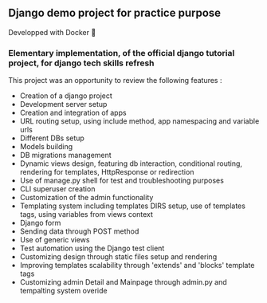 ## Django demo project for practice purpose

Developped with Docker :whale:

### Elementary implementation, of the official django tutorial project, for django tech skills refresh

This project was an opportunity to review the following features :

- Creation of a django project
- Development server setup 
- Creation and integration of apps
- URL routing setup, using include method, app namespacing and variable urls
- Different DBs setup
- Models building
- DB migrations management
- Dynamic views design, featuring db interaction, conditional routing, rendering for templates, HttpResponse or redirection
- Use of manage.py shell for test and troubleshooting purposes
- CLI superuser creation
- Customization of the admin functionality
- Templating system including templates DIRS setup, use of templates tags, using variables from views context
- Django form 
- Sending data through POST method
- Use of generic views
- Test automation using the Django test client
- Customizing design through static files setup and rendering
- Improving templates scalability through 'extends' and 'blocks' template tags
- Customizing admin Detail and Mainpage through admin.py and tempalting system overide





